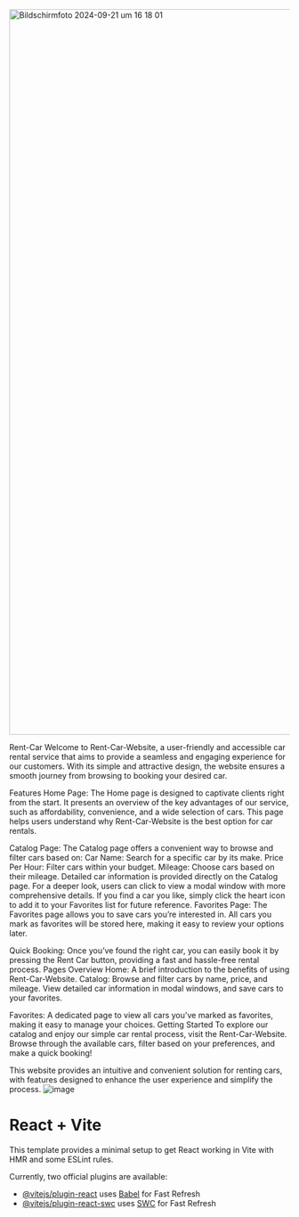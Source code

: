 
<img width="1303" alt="Bildschirmfoto 2024-09-21 um 16 18 01" src="https://github.com/user-attachments/assets/76e7bc3a-d5a7-4e09-83ce-83376ad13f53">

Rent-Car
Welcome to Rent-Car-Website, a user-friendly and accessible car rental service that aims to provide a seamless and engaging experience for our customers. With its simple and attractive design, the website ensures a smooth journey from browsing to booking your desired car.

Features
Home Page:
The Home page is designed to captivate clients right from the start. It presents an overview of the key advantages of our service, such as affordability, convenience, and a wide selection of cars. This page helps users understand why Rent-Car-Website is the best option for car rentals.

Catalog Page:
The Catalog page offers a convenient way to browse and filter cars based on:
Car Name: Search for a specific car by its make.
Price Per Hour: Filter cars within your budget.
Mileage: Choose cars based on their mileage.
Detailed car information is provided directly on the Catalog page. For a deeper look, users can click to view a modal window with more comprehensive details.
If you find a car you like, simply click the heart icon to add it to your Favorites list for future reference.
Favorites Page:
The Favorites page allows you to save cars you’re interested in. All cars you mark as favorites will be stored here, making it easy to review your options later.

Quick Booking:
Once you’ve found the right car, you can easily book it by pressing the Rent Car button, providing a fast and hassle-free rental process.
Pages Overview
Home: A brief introduction to the benefits of using Rent-Car-Website.
Catalog: Browse and filter cars by name, price, and mileage. View detailed car information in modal windows, and save cars to your favorites.

Favorites: A dedicated page to view all cars you've marked as favorites, making it easy to manage your choices.
Getting Started
To explore our catalog and enjoy our simple car rental process, visit the Rent-Car-Website. Browse through the available cars, filter based on your preferences, and make a quick booking!

This website provides an intuitive and convenient solution for renting cars, with features designed to enhance the user experience and simplify the process.
![image](https://github.com/user-attachments/assets/5bf3d832-91e4-4028-9d72-1a6ae3d44ffe)


# React + Vite

This template provides a minimal setup to get React working in Vite with HMR and some ESLint rules.

Currently, two official plugins are available:

- [@vitejs/plugin-react](https://github.com/vitejs/vite-plugin-react/blob/main/packages/plugin-react/README.md) uses [Babel](https://babeljs.io/) for Fast Refresh
- [@vitejs/plugin-react-swc](https://github.com/vitejs/vite-plugin-react-swc) uses [SWC](https://swc.rs/) for Fast Refresh
